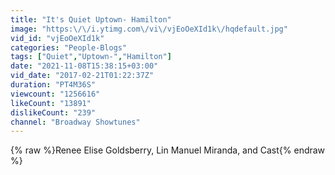```yaml
---
title: "It's Quiet Uptown- Hamilton"
image: "https:\/\/i.ytimg.com\/vi\/vjEoOeXId1k\/hqdefault.jpg"
vid_id: "vjEoOeXId1k"
categories: "People-Blogs"
tags: ["Quiet","Uptown-","Hamilton"]
date: "2021-11-08T15:38:15+03:00"
vid_date: "2017-02-21T01:22:37Z"
duration: "PT4M36S"
viewcount: "1256616"
likeCount: "13891"
dislikeCount: "239"
channel: "Broadway Showtunes"
---
```

{% raw %}Renee Elise Goldsberry, Lin Manuel Miranda, and Cast{% endraw %}
